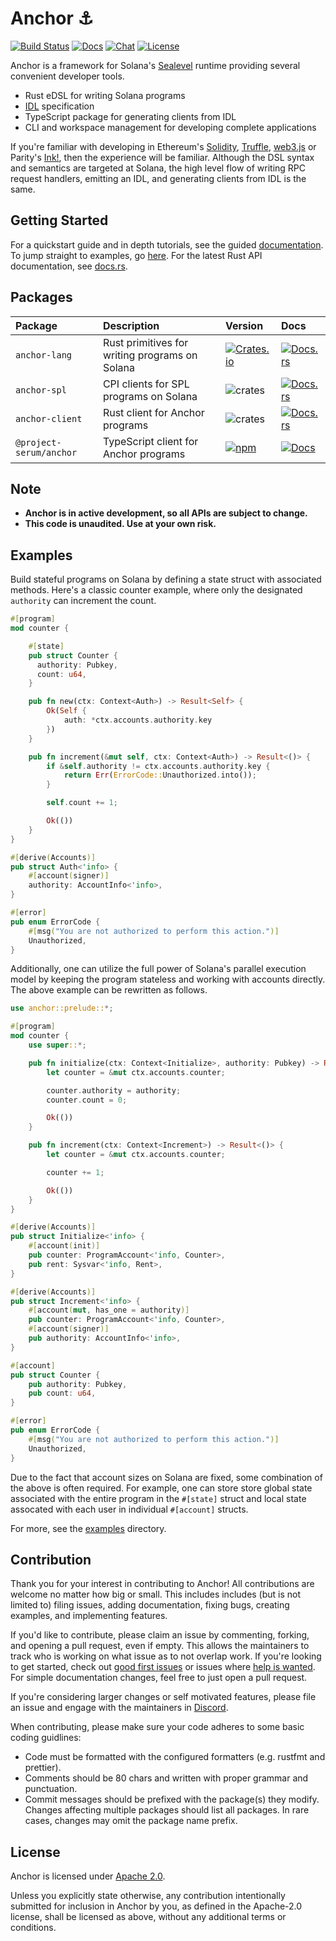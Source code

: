 # Anchor ⚓

[![Build Status](https://travis-ci.com/project-serum/anchor.svg?branch=master)](https://travis-ci.com/project-serum/anchor)
[![Docs](https://img.shields.io/badge/docs-tutorials-orange)](https://project-serum.github.io/anchor/)
[![Chat](https://img.shields.io/discord/739225212658122886?color=blueviolet)](https://discord.com/channels/739225212658122886)
[![License](https://img.shields.io/github/license/project-serum/anchor?color=ff69b4)](https://opensource.org/licenses/Apache-2.0)

Anchor is a framework for Solana's [Sealevel](https://medium.com/solana-labs/sealevel-parallel-processing-thousands-of-smart-contracts-d814b378192) runtime providing several convenient developer tools.

- Rust eDSL for writing Solana programs
- [IDL](https://en.wikipedia.org/wiki/Interface_description_language) specification
- TypeScript package for generating clients from IDL
- CLI and workspace management for developing complete applications

If you're familiar with developing in Ethereum's [Solidity](https://docs.soliditylang.org/en/v0.7.4/), [Truffle](https://www.trufflesuite.com/), [web3.js](https://github.com/ethereum/web3.js) or Parity's [Ink!](https://github.com/paritytech/ink), then the experience will be familiar. Although the DSL syntax and semantics are targeted at Solana, the high level flow of writing RPC request handlers, emitting an IDL, and generating clients from IDL is the same.

## Getting Started

For a quickstart guide and in depth tutorials, see the guided [documentation](https://project-serum.github.io/anchor/getting-started/introduction.html).
To jump straight to examples, go [here](https://github.com/project-serum/anchor/tree/master/examples). For the latest Rust API documentation, see [docs.rs](https://docs.rs/anchor-lang).

## Packages

| Package | Description | Version | Docs |
| :-- | :-- | :--| :-- |
| `anchor-lang` | Rust primitives for writing programs on Solana | [![Crates.io](https://img.shields.io/crates/v/anchor-lang?color=blue)](https://crates.io/crates/anchor-lang) | [![Docs.rs](https://docs.rs/anchor-lang/badge.svg)](https://docs.rs/anchor-lang) |
| `anchor-spl` | CPI clients for SPL programs on Solana | ![crates](https://img.shields.io/crates/v/anchor-spl?color=blue) | [![Docs.rs](https://docs.rs/anchor-spl/badge.svg)](https://docs.rs/anchor-spl) |
| `anchor-client` | Rust client for Anchor programs | ![crates](https://img.shields.io/crates/v/anchor-client?color=blue) | [![Docs.rs](https://docs.rs/anchor-client/badge.svg)](https://docs.rs/anchor-client) |
| `@project-serum/anchor` | TypeScript client for Anchor programs | [![npm](https://img.shields.io/npm/v/@project-serum/anchor.svg?color=blue)](https://www.npmjs.com/package/@project-serum/anchor) | [![Docs](https://img.shields.io/badge/docs-tutorials-blue)](https://project-serum.github.io/anchor/) |
## Note

* **Anchor is in active development, so all APIs are subject to change.**
* **This code is unaudited. Use at your own risk.**

## Examples

Build stateful programs on Solana by defining a state struct with associated
methods. Here's a classic counter example, where only the designated `authority`
can increment the count.

```rust
#[program]
mod counter {

    #[state]
    pub struct Counter {
      authority: Pubkey,
      count: u64,
    }

    pub fn new(ctx: Context<Auth>) -> Result<Self> {
        Ok(Self {
            auth: *ctx.accounts.authority.key
        })
    }

    pub fn increment(&mut self, ctx: Context<Auth>) -> Result<()> {
        if &self.authority != ctx.accounts.authority.key {
            return Err(ErrorCode::Unauthorized.into());
        }

        self.count += 1;

        Ok(())
    }
}

#[derive(Accounts)]
pub struct Auth<'info> {
    #[account(signer)]
    authority: AccountInfo<'info>,
}

#[error]
pub enum ErrorCode {
    #[msg("You are not authorized to perform this action.")]
    Unauthorized,
}
```

Additionally, one can utilize the full power of Solana's parallel execution model by
keeping the program stateless and working with accounts directly. The above example
can be rewritten as follows.

```rust
use anchor::prelude::*;

#[program]
mod counter {
    use super::*;

    pub fn initialize(ctx: Context<Initialize>, authority: Pubkey) -> Result<()> {
        let counter = &mut ctx.accounts.counter;

        counter.authority = authority;
        counter.count = 0;

        Ok(())
    }

    pub fn increment(ctx: Context<Increment>) -> Result<()> {
        let counter = &mut ctx.accounts.counter;

        counter += 1;

        Ok(())
    }
}

#[derive(Accounts)]
pub struct Initialize<'info> {
    #[account(init)]
    pub counter: ProgramAccount<'info, Counter>,
    pub rent: Sysvar<'info, Rent>,
}

#[derive(Accounts)]
pub struct Increment<'info> {
    #[account(mut, has_one = authority)]
    pub counter: ProgramAccount<'info, Counter>,
    #[account(signer)]
    pub authority: AccountInfo<'info>,
}

#[account]
pub struct Counter {
    pub authority: Pubkey,
    pub count: u64,
}

#[error]
pub enum ErrorCode {
    #[msg("You are not authorized to perform this action.")]
    Unauthorized,
}
```

Due to the fact that account sizes on Solana are fixed, some combination of
the above is often required. For example, one can store store global state
associated with the entire program in the `#[state]` struct and local
state assocated with each user in individual `#[account]` structs.

For more, see the [examples](https://github.com/project-serum/anchor/tree/master/examples)
directory.

## Contribution

Thank you for your interest in contributing to Anchor! All contributions are welcome no
matter how big or small. This includes includes (but is not limited to) filing issues,
adding documentation, fixing bugs, creating examples, and implementing features.

If you'd like to contribute, please claim an issue by commenting, forking, and
opening a pull request, even if empty. This allows the maintainers to track who
is working on what issue as to not overlap work. If you're looking to get started,
check out [good first issues](https://github.com/project-serum/anchor/issues?q=is%3Aissue+is%3Aopen+label%3A%22good+first+issue%22)
or issues where [help is wanted](https://github.com/project-serum/anchor/issues?q=is%3Aissue+is%3Aopen+label%3A%22help+wanted%22).
For simple documentation changes, feel free to just open a pull request.

If you're considering larger changes or self motivated features, please file an issue
and engage with the maintainers in [Discord](https://discord.com/channels/739225212658122886).

When contributing, please make sure your code adheres to some basic coding guidlines:

* Code must be formatted with the configured formatters (e.g. rustfmt and prettier).
* Comments should be 80 chars and written with proper grammar and punctuation.
* Commit messages should be prefixed with the package(s) they modify. Changes affecting multiple
  packages should list all packages. In rare cases, changes may omit the package name prefix.

## License

Anchor is licensed under [Apache 2.0](./LICENSE).

Unless you explicitly state otherwise, any contribution intentionally submitted
for inclusion in Anchor by you, as defined in the Apache-2.0 license, shall be
licensed as above, without any additional terms or conditions.
